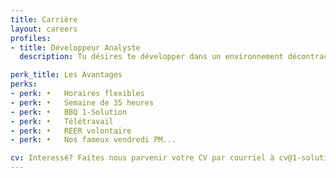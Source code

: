```yaml
---
title: Carrière
layout: careers
profiles:
- title: Développeur Analyste
  description: Tu désires te développer dans un environnement décontracté, où l'évolution de ta carrière fait partie du succès de notre startup. Tu as un DEC ou plus avec 2 ans d'expérience, ou l'équivalent. Nous avons besoin de toi pour participer à différents projets (C#, Javascript, Java, Ruby). Tu es satisfait quand le travail est bien fait. La rigueur est importante pour toi. L'intégrité et l'honnêteté font partie de tes valeurs. Tu auras à travailler en équipe. Tu auras à démontrer une certaine autonomie. Si cela te convient, nous serons heureux de te parler!

perk_title: Les Avantages
perks:
- perk: •	Horaires flexibles
- perk: •	Semaine de 35 heures
- perk: •	BBQ 1-Solution
- perk: •	Télétravail
- perk: •	REER volontaire
- perk: •	Nos fameux vendredi PM...

cv: Interessé? Faites nous parvenir votre CV par courriel à cv@1-solution.ca
---
```

